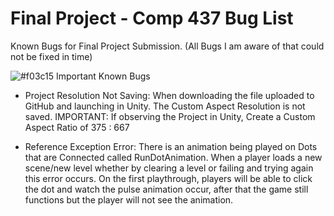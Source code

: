 
# Final Project - Comp 437 Bug List
Known Bugs for Final Project Submission.
(All Bugs I am aware of that could not be fixed in time)


![#f03c15](https://placehold.it/15/f03c15/000000?text=+)  Important Known Bugs
- Project Resolution Not Saving: When downloading the file uploaded to GitHub and launching in Unity. The Custom Aspect Resolution is not saved. IMPORTANT: If observing the Project in Unity, Create a Custom Aspect Ratio of 375 : 667

- Reference Exception Error: There is an animation being played on Dots that are Connected called RunDotAnimation. When a player loads a new scene/new level whether by clearing a level or failing and trying again this error occurs. On the first playthrough, players will be able to click the dot and watch the pulse animation occur, after that the game still functions but the player will not see the animation.

